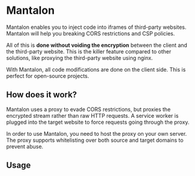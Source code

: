 # Mantalon

Mantalon enables you to inject code into iframes of third-party websites. Mantalon will help you breaking CORS restrictions and CSP policies.

All of this is **done without voiding the encryption** between the client and the third-party website. This is the killer feature compared to other solutions, like proxying the third-party website using nginx. 

With Mantalon, all code modifications are done on the client side. This is perfect for open-source projects.

## How does it work?

Mantalon uses a proxy to evade CORS restrictions, but proxies the encrypted stream rather than raw HTTP requests. A service worker is plugged into the target website to force requests going through the proxy.

In order to use Mantalon, you need to host the proxy on your own server. The proxy supports whitelisting over both source and target domains to prevent abuse.

## Usage


